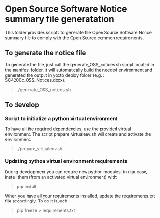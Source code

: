 # Open Source Software Notice summary file generatation
This folder provides scripts to generate the Open Source Software Notice summary file to comply with the Open Source common requirements.

## To generate the notice file
To generate the file, just call the generate_OSS_notices.sh script located in the manifest folder. It will automatically build the needed environment and generated the output in yocto deploy folder (e.g. : SC4200c_OSS_Notices.docx).

>./generate_OSS_notices.sh

## To develop

### Script to initialize a python virtual environment
To have all the required dependencies, use the provided virtual environment. The script prepare_virtualenv.sh will create and activate the environment.
>./prepare_virtualenv.sh

### Updating python virtual environment requirements
During development you can require new python modules. In that case, install them (from an activated virtual environment) with:
>pip install <module name>

When you have all your requirements installed, update the requirements.txt file accordingly. To do it launch:
>pip freeze > requirements.txt

